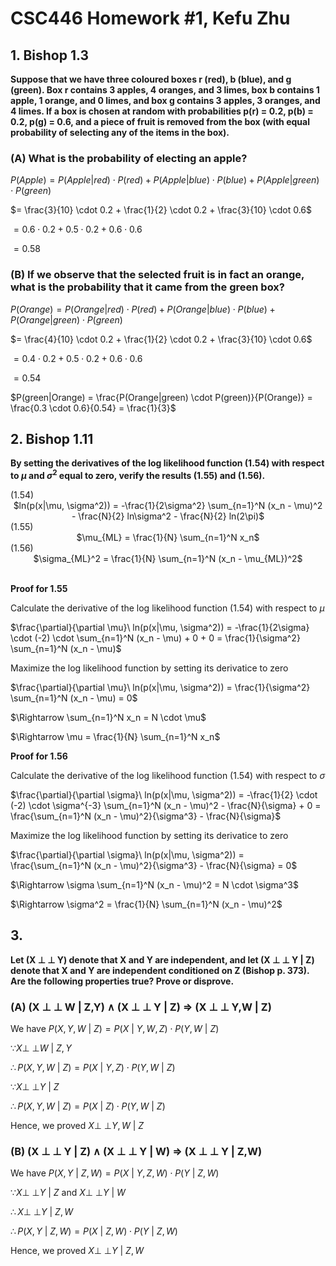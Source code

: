 # CSC446 Homework #1, Kefu Zhu

## 1. Bishop 1.3

**Suppose that we have three coloured boxes r (red), b (blue), and g (green).Box r contains 3 apples, 4 oranges, and 3 limes, box b contains 1 apple, 1 orange, and 0 limes, and box g contains 3 apples, 3 oranges, and 4 limes. If a box is chosen at random with probabilities p(r) = 0.2, p(b) = 0.2, p(g) = 0.6, and a piece of fruit is removed from the box (with equal probability of selecting any of the items in the box).**

### (A) What is the probability of electing an apple?

$P(Apple) = P(Apple|red) \cdot P(red) + P(Apple|blue) \cdot P(blue) + P(Apple|green) \cdot P(green)$

$= \frac{3}{10} \cdot 0.2 + \frac{1}{2} \cdot 0.2 + \frac{3}{10} \cdot 0.6$

$= 0.6 \cdot 0.2 + 0.5 \cdot 0.2 + 0.6 \cdot 0.6$

$= 0.58$

### (B) If we observe that the selected fruit is in fact an orange, what is the probability that it came from the green box?

$P(Orange) = P(Orange|red) \cdot P(red) + P(Orange|blue) \cdot P(blue) + P(Orange|green) \cdot P(green)$

$= \frac{4}{10} \cdot 0.2 + \frac{1}{2} \cdot 0.2 + \frac{3}{10} \cdot 0.6$

$= 0.4 \cdot 0.2 + 0.5 \cdot 0.2 + 0.6 \cdot 0.6$

$= 0.54$

$P(green|Orange) = \frac{P(Orange|green) \cdot P(green)}{P(Orange)} = \frac{0.3 \cdot 0.6}{0.54} = \frac{1}{3}$

## 2. Bishop 1.11

**By setting the derivatives of the log likelihood function (1.54) with respect to $\mu$ and $\sigma^2$ equal to zero, verify the results (1.55) and (1.56).**

<center>
<div align='left'>(1.54)</div>
$ln(p(x|\mu, \sigma^2)) = -\frac{1}{2\sigma^2} \sum_{n=1}^N (x_n - \mu)^2 - \frac{N}{2} ln\sigma^2 - \frac{N}{2} ln(2\pi)$
</center>

<center>
<div align='left'>(1.55)</div>
$\mu_{ML} = \frac{1}{N} \sum_{n=1}^N x_n$
</center>

<center>
<div align='left'>(1.56)</div>
$\sigma_{ML}^2 = \frac{1}{N} \sum_{n=1}^N (x_n - \mu_{ML})^2$
</center>

<br>

**Proof for 1.55**

Calculate the derivative of the log likelihood function (1.54) with respect to $\mu$

$\frac{\partial}{\partial \mu}\ ln(p(x|\mu, \sigma^2)) = -\frac{1}{2\sigma} \cdot (-2) \cdot \sum_{n=1}^N (x_n - \mu) + 0 + 0 = \frac{1}{\sigma^2} \sum_{n=1}^N (x_n - \mu)$

Maximize the log likelihood function by setting its derivatice to zero

$\frac{\partial}{\partial \mu}\ ln(p(x|\mu, \sigma^2)) = \frac{1}{\sigma^2} \sum_{n=1}^N (x_n - \mu) = 0$

$\Rightarrow \sum_{n=1}^N x_n = N \cdot \mu$

$\Rightarrow \mu = \frac{1}{N} \sum_{n=1}^N x_n$

**Proof for 1.56**

Calculate the derivative of the log likelihood function (1.54) with respect to $\sigma$

$\frac{\partial}{\partial \sigma}\ ln(p(x|\mu, \sigma^2)) = -\frac{1}{2} \cdot (-2) \cdot \sigma^{-3} \sum_{n=1}^N (x_n - \mu)^2 - \frac{N}{\sigma} + 0 = \frac{\sum_{n=1}^N (x_n - \mu)^2}{\sigma^3} - \frac{N}{\sigma}$

Maximize the log likelihood function by setting its derivatice to zero

$\frac{\partial}{\partial \sigma}\ ln(p(x|\mu, \sigma^2)) = \frac{\sum_{n=1}^N (x_n - \mu)^2}{\sigma^3} - \frac{N}{\sigma} = 0$

$\Rightarrow \sigma \sum_{n=1}^N (x_n - \mu)^2 = N \cdot \sigma^3$

$\Rightarrow \sigma^2 = \frac{1}{N} \sum_{n=1}^N (x_n - \mu)^2$

## 3.

**Let (X ${\perp\!\!\!\perp}$ Y) denote that X and Y are independent, and let (X ${\perp\!\!\!\perp}$ Y | Z) denote that X and Y are independent conditioned on Z (Bishop p. 373). Are the following properties true? Prove or disprove.**

### (A) (X ${\perp\!\!\!\perp}$ W | Z,Y) $\wedge$ (X ${\perp\!\!\!\perp}$ Y | Z) $\Rightarrow$ (X ${\perp\!\!\!\perp}$ Y,W | Z)

We have $P(X,Y,W\ |\ Z) = P(X\ |\ Y,W,Z) \cdot P(Y,W\ |\ Z)$

$\because X {\perp\!\!\!\perp} W\ |\ Z,Y$

$\therefore P(X,Y,W\ |\ Z) = P(X\ |\ Y,Z) \cdot P(Y,W\ |\ Z)$

$\because X {\perp\!\!\!\perp} Y\ |\ Z$

$\therefore P(X,Y,W\ |\ Z) = P(X\ |\ Z) \cdot P(Y,W\ |\ Z)$

Hence, we proved $X {\perp\!\!\!\perp} Y,W\ |\ Z$

### (B) (X ${\perp\!\!\!\perp}$ Y | Z) $\wedge$ (X ${\perp\!\!\!\perp}$ Y | W) $\Rightarrow$ (X ${\perp\!\!\!\perp}$ Y | Z,W)

We have $P(X,Y\ |\ Z,W) = P(X\ |\ Y,Z,W) \cdot P(Y\ |\ Z,W)$

$\because X {\perp\!\!\!\perp} Y\ |\ Z\ \mathrm{and}\ X {\perp\!\!\!\perp} Y\ |\ W$

$\therefore X {\perp\!\!\!\perp} Y\ |\ Z,W$

$\therefore P(X,Y\ |\ Z,W) = P(X\ |\ Z,W) \cdot P(Y\ |\ Z,W)$

Hence, we proved $X {\perp\!\!\!\perp} Y\ |\ Z,W$
